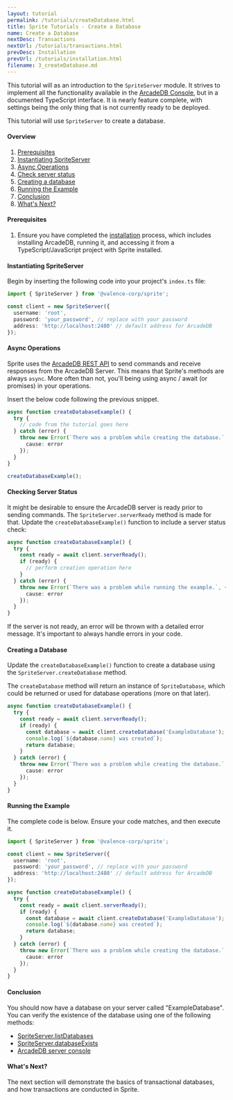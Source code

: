 ```yaml
---
layout: tutorial
permalink: /tutorials/createDatabase.html
title: Sprite Tutorials - Create a Database
name: Create a Database
nextDesc: Transactions
nextUrl: /tutorials/transactions.html
prevDesc: Installation
prevUrl: /tutorials/installation.html
filename: 3_createDatabase.md
---
```


This tutorial will as an introduction to the `SpriteServer` module. It strives to implement all the functionality available in the [ArcadeDB Console](https://docs.arcadedb.com/#Console), but in a documented TypeScript interface. It is nearly feature complete, with settings being the only thing that is not currently ready to be deployed.

This tutorial will use `SpriteServer` to create a database.

#### Overview

1. [Prerequisites](#prerequisites)
2. [Instantiating SpriteServer](#instantiating-spriteserver)
3. [Async Operations](#async-operations)
4. [Check server status](#checking-server-status)
5. [Creating a database](#create-a-database)
6. [Running the Example](#running-the-example)
7. [Conclusion](#conclusion)
8. [What's Next?](#whats-next)

#### Prerequisites

1. Ensure you have completed the [installation](installation.html) process, which includes installing ArcadeDB, running it, and accessing it from a TypeScript/JavaScript project with Sprite installed.

#### Instantiating SpriteServer

Begin by inserting the following code into your project's `index.ts` file:

```ts
import { SpriteServer } from '@valence-corp/sprite';

const client = new SpriteServer({
  username: 'root',
  password: 'your_password', // replace with your password
  address: 'http://localhost:2480' // default address for ArcadeDB
});
```

#### Async Operations

Sprite uses the [ArcadeDB REST API](https://docs.arcadedb.com/#HTTP-API) to send commands and receive responses from the ArcadeDB Server. This means that Sprite's methods are always `async`. More often than not, you'll being using async / await (or promises) in your operations.

Insert the below code following the previous snippet.

```ts
async function createDatabaseExample() {
  try {
    // code from the tutorial goes here
  } catch (error) {
    throw new Error(`There was a problem while creating the database.`, {
      cause: error
    });
  }
}

createDatabaseExample();
```

#### Checking Server Status

It might be desirable to ensure the ArcadeDB server is ready prior to sending commands. The `SpriteServer.serverReady` method is made for that. Update the `createDatabaseExample()` function to include a server status check:

```ts
async function createDatabaseExample() {
  try {
    const ready = await client.serverReady();
    if (ready) {
      // perform creation operation here
    }
  } catch (error) {
    throw new Error(`There was a problem while running the example.`, {
      cause: error
    });
  }
}
```

If the server is not ready, an error will be thrown with a detailed error message. It's important to always handle errors in your code.

#### Creating a Database

Update the `createDatabaseExample()` function to create a database using the `SpriteServer.createDatabase` method.

The `createDatabase` method will return an instance of `SpriteDatabase`, which could be returned or used for database operations (more on that later).

```ts
async function createDatabaseExample() {
  try {
    const ready = await client.serverReady();
    if (ready) {
      const database = await client.createDatabase('ExampleDatabase');
      console.log(`${database.name} was created`);
      return database;
    }
  } catch (error) {
    throw new Error(`There was a problem while creating the database.`, {
      cause: error
    });
  }
}
```

#### Running the Example

The complete code is below. Ensure your code matches, and then execute it.

```ts
import { SpriteServer } from '@valence-corp/sprite';

const client = new SpriteServer({
  username: 'root',
  password: 'your_password', // replace with your password
  address: 'http://localhost:2480' // default address for ArcadeDB
});

async function createDatabaseExample() {
  try {
    const ready = await client.serverReady();
    if (ready) {
      const database = await client.createDatabase('ExampleDatabase');
      console.log(`${database.name} was created`);
      return database;
    }
  } catch (error) {
    throw new Error(`There was a problem while creating the database.`, {
      cause: error
    });
  }
}
```

#### Conclusion

You should now have a database on your server called "ExampleDatabase". You can verify the existence of the database using one of the following methods:

- [SpriteServer.listDatabases](../SpriteServer/listDatabases.html)
- [SpriteServer.databaseExists](../SpriteServer/databaseExists.html)
- [ArcadeDB server console](https://docs.arcadedb.com/#Console)

#### What's Next?

The next section will demonstrate the basics of transactional databases, and how transactions are conducted in Sprite.

